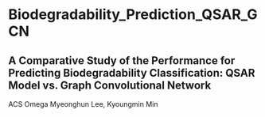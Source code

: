 # Biodegradability_Prediction_QSAR_GCN

## A Comparative Study of the Performance for Predicting Biodegradability Classification: QSAR Model vs. Graph Convolutional Network
ACS Omega
Myeonghun Lee, Kyoungmin Min
